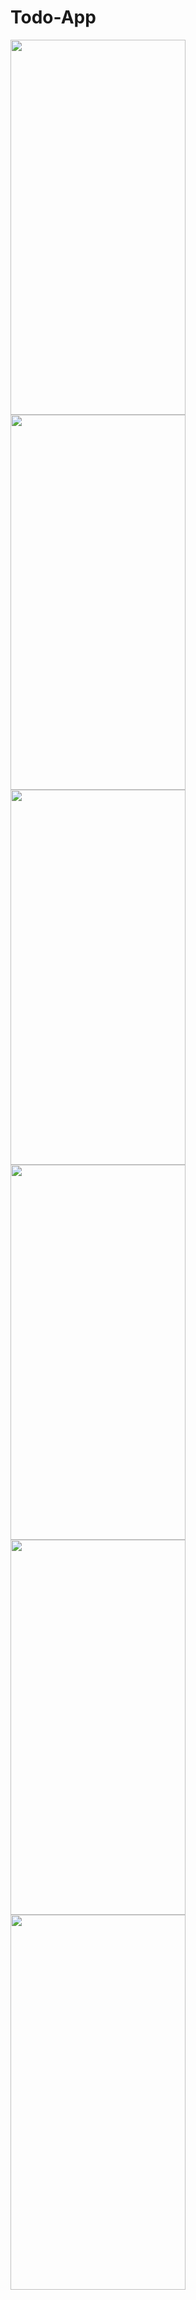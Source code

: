# Todo-App
<img src="https://user-images.githubusercontent.com/101335124/161458859-c87d04e4-3f2d-4b8a-ab68-e50d7d1bdaf7.png" width=280px% height=600px%>
<img src="https://user-images.githubusercontent.com/101335124/161459199-88b951c0-4238-46ed-8546-00ddb90323b8.png" width=280px% height=600px%>
<img src="https://user-images.githubusercontent.com/101335124/161459312-67923866-1298-4903-b051-9bb1a91b1b8e.png" width=280px% height=600px%>
<img src="https://user-images.githubusercontent.com/101335124/161459622-a81d5d42-08df-4563-80fb-b3f422714562.png" width=280px% height=600px%>
<img src="https://user-images.githubusercontent.com/101335124/161459753-45904051-b3f1-40ec-bfef-5f084ac5866d.png" width=280px% height=600px%>
<img src="https://user-images.githubusercontent.com/101335124/161461992-e3f017bf-4d29-405d-8a5c-ec70ed6496f8.png" width=280px% height=600px%>
